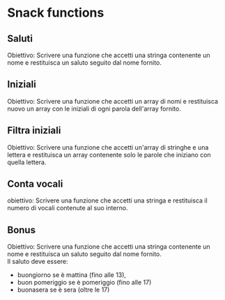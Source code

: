 # Snack functions
## Saluti
Obiettivo: Scrivere una funzione che accetti una stringa contenente un nome e restituisca un saluto seguito dal nome fornito.
## Iniziali
Obiettivo: Scrivere una funzione che accetti un array di nomi e restituisca nuovo un array con le iniziali di ogni parola dell'array fornito.
## Filtra iniziali
Obiettivo: Scrivere una funzione che accetti un'array di stringhe e una lettera e restituisca un array contenente solo le parole che iniziano con quella lettera.
## Conta vocali
obiettivo: Scrivere  una funzione che accetti una stringa e restituisca il numero di vocali contenute al suo interno.
## Bonus
Obiettivo: Scrivere una funzione che accetti una stringa contenente un nome e restituisca un saluto seguito dal nome fornito.  
Il saluto deve essere:
- buongiorno se è mattina (fino alle 13), 
- buon pomeriggio se è pomeriggio (fino alle 17) 
- buonasera se è sera (oltre le 17)
